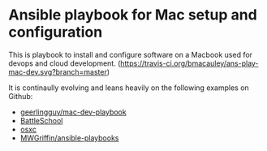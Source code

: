 # Ansible playbook for Mac setup and configuration

This is playbook to install and configure software on a Macbook used for devops and cloud development.
(https://travis-ci.org/bmacauley/ans-play-mac-dev.svg?branch=master)

It is continaully evolving and leans heavily on the following examples on Github:
* [geerlingguy/mac-dev-playbook](https://github.com/geerlingguy/mac-dev-playbook)
* [BattleSchool](http://spencer.gibb.us/blog/2014/02/03/introducing-battleschool)
* [osxc](https://github.com/osxc)
* [MWGriffin/ansible-playbooks](https://github.com/MWGriffin/ansible-playbooks)
